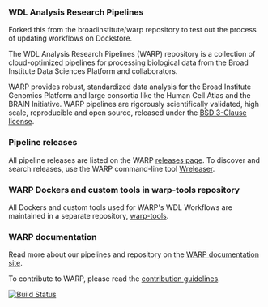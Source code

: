
### WDL Analysis Research Pipelines

Forked this from the broadinstitute/warp repository to test out the process of updating workflows on Dockstore.

The WDL Analysis Research Pipelines (WARP) repository is a collection of cloud-optimized pipelines for processing biological data from the Broad Institute Data Sciences Platform and collaborators.

WARP provides robust, standardized data analysis for the Broad Institute Genomics Platform and large consortia like the Human Cell Atlas and the BRAIN Initiative. WARP pipelines are rigorously scientifically validated, high scale, reproducible and open source, released under the [BSD 3-Clause license](https://github.com/broadinstitute/warp/blob/master/LICENSE).

### Pipeline releases
All pipeline releases are listed on the WARP [releases page](https://github.com/broadinstitute/warp/releases). To discover and search releases, use the WARP command-line tool [Wreleaser](https://github.com/broadinstitute/warp/tree/develop/wreleaser).

### WARP Dockers and custom tools in warp-tools repository
All Dockers and custom tools used for WARP's WDL Workflows are maintained in a separate repository, [warp-tools](https://github.com/broadinstitute/warp-tools). 

### WARP documentation

Read more about our pipelines and repository on the [WARP documentation site](https://broadinstitute.github.io/warp/).

To contribute to WARP, please read the [contribution guidelines](https://broadinstitute.github.io/warp/docs/contribution/README).

[![Build Status](https://img.shields.io/github/workflow/status/broadinstitute/warp/Deploy%20WARP%20Website?label=Website&logo=github&style=flat-square)](https://github.com/broadinstitute/warp/actions?query=workflow%3A%22Deploy+WARP+Website%22)
